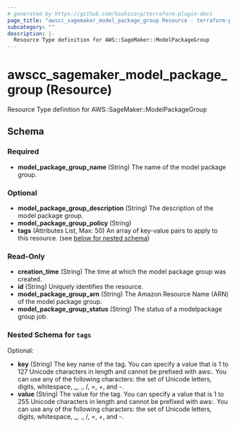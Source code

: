 ```yaml
---
# generated by https://github.com/hashicorp/terraform-plugin-docs
page_title: "awscc_sagemaker_model_package_group Resource - terraform-provider-awscc"
subcategory: ""
description: |-
  Resource Type definition for AWS::SageMaker::ModelPackageGroup
---
```


# awscc_sagemaker_model_package_group (Resource)

Resource Type definition for AWS::SageMaker::ModelPackageGroup



<!-- schema generated by tfplugindocs -->
## Schema

### Required

- **model_package_group_name** (String) The name of the model package group.

### Optional

- **model_package_group_description** (String) The description of the model package group.
- **model_package_group_policy** (String)
- **tags** (Attributes List, Max: 50) An array of key-value pairs to apply to this resource. (see [below for nested schema](#nestedatt--tags))

### Read-Only

- **creation_time** (String) The time at which the model package group was created.
- **id** (String) Uniquely identifies the resource.
- **model_package_group_arn** (String) The Amazon Resource Name (ARN) of the model package group.
- **model_package_group_status** (String) The status of a modelpackage group job.

<a id="nestedatt--tags"></a>
### Nested Schema for `tags`

Optional:

- **key** (String) The key name of the tag. You can specify a value that is 1 to 127 Unicode characters in length and cannot be prefixed with aws:. You can use any of the following characters: the set of Unicode letters, digits, whitespace, _, ., /, =, +, and -.
- **value** (String) The value for the tag. You can specify a value that is 1 to 255 Unicode characters in length and cannot be prefixed with aws:. You can use any of the following characters: the set of Unicode letters, digits, whitespace, _, ., /, =, +, and -.



